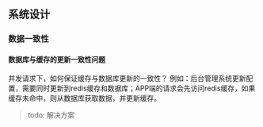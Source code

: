 # 



## 系统设计


### 数据一致性
#### 数据库与缓存的更新一致性问题
并发请求下，如何保证缓存与数据库更新的一致性？
例如：后台管理系统更新配置，需要同时更新到redis缓存和数据库；APP端的请求会先访问redis缓存，如果缓存未命中，则从数据库获取数据，并更新缓存。
> todo: 解决方案